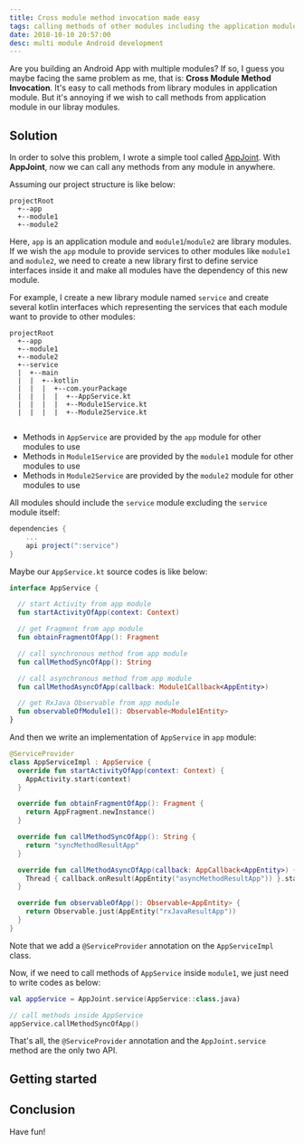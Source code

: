 ```yaml
---
title: Cross module method invocation made easy
tags: calling methods of other modules including the application module
date: 2018-10-10 20:57:00
desc: multi module Android development
---
```


Are you building an Android App with multiple modules? If so, I guess you maybe facing the same problem as me, that is: **Cross Module Method Invocation**. It's easy to call methods from library modules in application module. But it's annoying if we wish to call methods from application module in our libray modules. 

<!-- More -->

## Solution

In order to solve this problem, I wrote a simple tool called [AppJoint](https://github.com/PrototypeZ/AppJoint). With **AppJoint**, now we can call any methods from any module in anywhere. 

Assuming our project structure is like below:

```
projectRoot
  +--app
  +--module1
  +--module2 
```

Here, `app` is an application module and `module1`/`module2` are library modules. If we wish the `app` module to provide services to other modules like `module1` and `module2`, we need to create a new library first to define service interfaces inside it and make all modules have the dependency of this new module.

For example, I create a new library module named `service` and create several kotlin interfaces which representing the services that each module want to provide to other modules:

```
projectRoot
  +--app
  +--module1
  +--module2 
  +--service
  |  +--main
  |  |  +--kotlin
  |  |  |  +--com.yourPackage
  |  |  |  |  +--AppService.kt
  |  |  |  |  +--Module1Service.kt
  |  |  |  |  +--Module2Service.kt
  
```

+ Methods in `AppService` are provided by the `app` module for other modules to use
+ Methods in `Module1Service` are provided by the `module1` module for other modules to use
+ Methods in `Module2Service` are provided by the `module2` module for other modules to use

All modules should include the `service` module excluding the `service` module itself:

```groovy
dependencies {
    ...
    api project(":service")
}
```

Maybe our `AppService.kt` source codes is like below:

```kotlin
interface AppService {

  // start Activity from app module
  fun startActivityOfApp(context: Context)

  // get Fragment from app module
  fun obtainFragmentOfApp(): Fragment

  // call synchronous method from app module
  fun callMethodSyncOfApp(): String

  // call asynchronous method from app module
  fun callMethodAsyncOfApp(callback: Module1Callback<AppEntity>)

  // get RxJava Observable from app module
  fun observableOfModule1(): Observable<Module1Entity>
}
```

And then we write an implementation of `AppService` in `app` module:

```kotlin
@ServiceProvider
class AppServiceImpl : AppService {
  override fun startActivityOfApp(context: Context) {
    AppActivity.start(context)
  }

  override fun obtainFragmentOfApp(): Fragment {
    return AppFragment.newInstance()
  }

  override fun callMethodSyncOfApp(): String {
    return "syncMethodResultApp"
  }

  override fun callMethodAsyncOfApp(callback: AppCallback<AppEntity>) {
    Thread { callback.onResult(AppEntity("asyncMethodResultApp")) }.start()
  }

  override fun observableOfApp(): Observable<AppEntity> {
    return Observable.just(AppEntity("rxJavaResultApp"))
  }
}
```

Note that we add a `@ServiceProvider` annotation on the `AppServiceImpl` class.

Now, if we need to call methods of `AppService` inside `module1`, we just need to write codes as below:

```kotlin
val appService = AppJoint.service(AppService::class.java)

// call methods inside AppService
appService.callMethodSyncOfApp()
```

That's all, the `@ServiceProvider` annotation and the `AppJoint.service` method are the only two API.

## Getting started


## Conclusion


Have fun!
